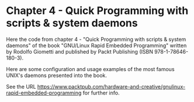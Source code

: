 Chapter 4 - Quick Programming with scripts & system daemons
===========================================================

Here the code from chapter 4 - "Quick Programming with scripts & system daemons"
of the book "GNU/Linux Rapid Embedded Programming" written by Rodolfo Giometti
and published by Packt Publishing (ISBN 978-1-78646-180-3).

Here are some configuration and usage examples of the most famous UNIX's
daemons presented into the book.

See the URL
https://www.packtpub.com/hardware-and-creative/gnulinux-rapid-embedded-programming
for further info.
